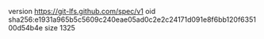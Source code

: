 version https://git-lfs.github.com/spec/v1
oid sha256:e1931a965b5c5609c240eae05ad0c2e2c24171d091e8f6bb120f635100d54b4e
size 1325
